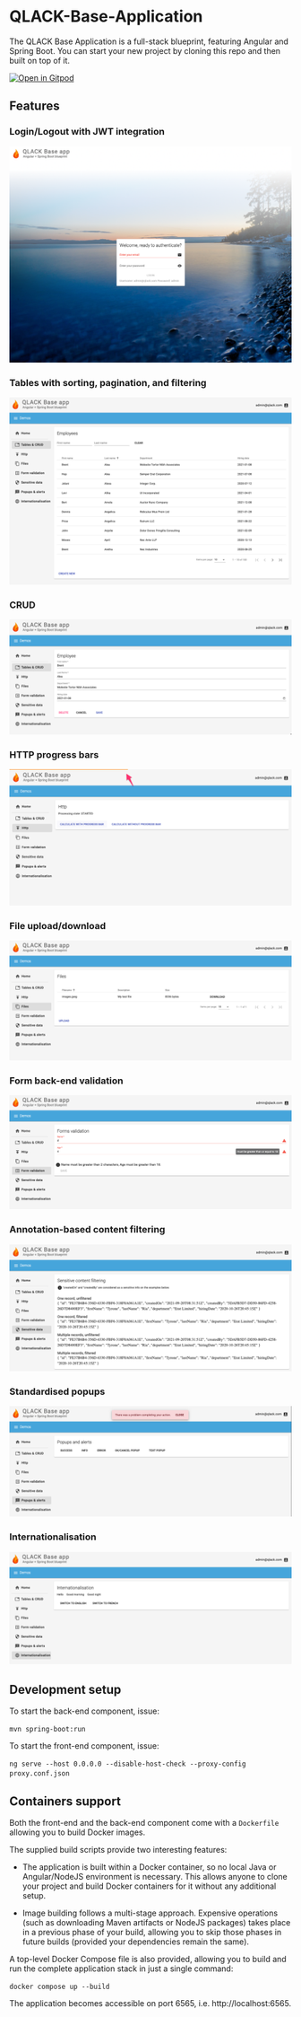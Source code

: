 # QLACK-Base-Application

The QLACK Base Application is a full-stack blueprint, featuring Angular and Spring Boot. You can
start your new project by cloning this repo and then built on top of it.

[![Open in Gitpod](https://gitpod.io/button/open-in-gitpod.svg)](https://gitpod.io/#https://github.com/qlack/QLACK-Base-Application)


## Features

### Login/Logout with JWT integration

![](doc/1.png)

### Tables with sorting, pagination, and filtering

![](doc/2.png)

### CRUD

![](doc/3.png)

### HTTP progress bars

![](doc/4.png)

### File upload/download

![](doc/5.png)

### Form back-end validation

![](doc/6.png)

### Annotation-based content filtering

![](doc/7.png)

### Standardised popups

![](doc/8.png)

### Internationalisation

![](doc/9.png)

## Development setup

To start the back-end component, issue:

`mvn spring-boot:run`

To start the front-end component, issue:

`ng serve --host 0.0.0.0 --disable-host-check --proxy-config proxy.conf.json`

## Containers support

Both the front-end and the back-end component come with a `Dockerfile` allowing you to build Docker
images.

The supplied build scripts provide two interesting features:

* The application is built within a Docker container, so no local Java or Angular/NodeJS environment
  is necessary. This allows anyone to clone your project and build Docker containers for it without
  any additional setup.

* Image building follows a multi-stage approach. Expensive operations (such as downloading Maven
  artifacts or NodeJS packages) takes place in a previous phase of your build, allowing you to skip
  those phases in future builds (provided your dependencies remain the same).
  
A top-level Docker Compose file is also provided, allowing you to build and run the complete application
stack in just a single command:

`docker compose up --build`

The application becomes accessible on port 6565, i.e. http://localhost:6565. 
